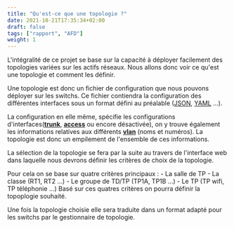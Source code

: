 ```yaml
---
title: "Qu'est-ce que une topologie ?"
date: 2021-10-21T17:35:34+02:00
draft: false
tags: ["rapport", "AFD"]
weight: 1
---
```


L'intégralité de  ce projet se base sur la capacité à déployer facilement des topologies variées sur les actifs réseaux. Nous allons donc voir ce qu'est une topologie et comment les définir.

Une topologie est donc un fichier de configuration que nous pouvons déployer sur les switchs. Ce fichier contiendra la configuration des différentes interfaces sous un format défini au préalable ([JSON](../word_index/#json "extension de structure de fichier"), [YAML](../word_index/#yaml "extension de structure de fichier") ...).

La configuration en elle même, spécifie les configurations d'interfaces(**[trunk](../word_index/#trunk "mode de communication de port cisco" )**, **[access](../word_index/#access "mode de communication de port cisco")** ou encore désactivée), on y trouve également les informations relatives aux différents **[vlan](../word_index/#vlan "reseau virtuel crée dans un réseau pour connecter des équipements à différentes locations")** (noms et numéros).
La topologie est donc un empilement de l'ensemble de ces informations.

La sélection de la topologie se fera par la suite au travers de l'interface web dans laquelle nous devrons définir les critères de choix de la topologie.

Pour cela on se base sur quatre critères principaux :
    - La salle de TP
    - La classe (RT1, RT2 ...)
    - Le groupe de TD/TP (TP1A, TP1B ...)
    - Le TP (TP wifi, TP téléphonie ...)
Basé sur ces quatres critères on pourra définir la topoplogie souhaité.

Une fois la topologie choisie elle sera traduite dans un format adapté pour les switchs par le gestionnaire de topologie.

